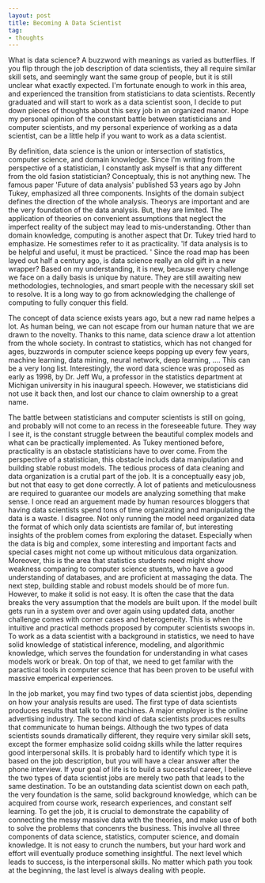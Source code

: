 ```yaml
---
layout: post
title: Becoming A Data Scientist
tag:
- thoughts
---
```



What is data science? A buzzword with meanings as varied as butterflies.  If you flip through the job description of data scientists, they all require similar skill sets, and seemingly want the same group of people, but it is still unclear what exactly expected.  I'm fortunate enough to work in this area, and experienced the transition from statisticians to data scientists.  Recently graduated and will start to work as a data scientist soon, I decide to put down pieces of thoughts about this sexy job in an organized manor.  Hope my personal opinion of the constant battle between statisticians and computer scientists, and my personal experience of working as a data scientist, can be a little help if you want to work as a data scientist.  


By definition, data science is the union or intersection of statistics, computer science, and domain knowledge. Since I'm writing from the perspective of a statistician, I constantly ask myself is that any different from the old fasion statistician?  Conceptualy, this is not anything new.  The famous paper 'Future of data analysis' published 53 years ago by John Tukey, emphasized all three components.  Insights of the domain subject defines the direction of the whole analysis.  Theorys are important and are the very foundation of the data analysis.  But, they are limited.  The application of theories on convenient assumptions that neglect the imperfect reality of the subject may lead to mis-understanding.  Other than domain knowledge, computing is another aspect that Dr. Tukey tried hard to emphasize. He somestimes refer to it as practicality.  'If data analysis is to be helpful and useful, it must be practiced. '  Since the road map has been layed out half a century ago, is data science really an old gift in a new wrapper?  Based on my understanding, it is new, because every challenge we face on a daily basis is unique by nature.  They are still awaiting new methodologies, technologies, and smart people with the necessary skill set to resolve. It is a long way to go from acknowledging the challenge of computing to fully conquer this field.  

The concept of data science exists years ago, but a new rad name helpes a lot.  As human being, we can not escape from our human nature that we are drawn to the novelty.  Thanks to this name, data science draw a lot attention from the whole society.  In contrast to statistics, which has not changed for ages, buzzwords in computer science keeps popping up every few years, machine learning, data mining, neural network, deep learning, ....  This can be a very long list.  Interestingly, the word data science was proposed as early as 1998, by Dr. Jeff Wu, a professor in the statistics department at Michigan university in his inaugural speech.  However, we statisticians did not use it back then, and lost our chance to claim ownership to a great name. 



The battle between statisticians and computer scientists is still on going, and probably will not come to an recess in the foreseeable future.  They way I see it, is the constant struggle between the beautiful complex models and what can be practically implemented.  As Tukey mentioned before, practicality is an obstacle statisticians have to over come.  From the perspective of a statistician, this obstacle includs data manipulation and building stable robust models.  The tedious process of data cleaning and data organization is a crutial part of the job.  It is a conceptually easy job, but not that easy to get done correctly.  A lot of patients and meticulousness are required to guarantee our models are analyzing something that make sense.  I once read an arguement made by human resources bloggers that having data scientists spend tons of time organizating and manipulating the data is a waste.  I disagree.  Not only running the model need organized data the format of which only data scientists are familar of, but interesting insights of the problem comes from exploring the dataset.  Especially when the data is big and complex, some interesting and important facts and special cases might not come up without miticulous data organization.  Moreover, this is the area that statistics students need might show weakness comparing to computer science stuents, who have a good understanding of databases, and are proficient at massaging the data.  The next step, building stable and robust models should be of more fun.  However, to make it solid is not easy.  It is often the case that the data breaks the very assumption that the models are built upon.  If the model built gets run in a system over and over again using updated data, another challenge comes with corner cases and heterogeneity.  This is when the intuitive and practical methods proposed by computer scientists swoops in.  To work as a data scientist with a background in statistics, we need to have solid knowledge of statistical inference, modeling, and algorithmic knowledge, which serves the foundation for understanding in what cases models work or break.  On top of that, we need to get familar with the paractical tools in computer science that has been proven to be useful with massive emperical experiences.



In the job market, you may find two types of data scientist jobs, depending on how your analysis results are used.  The first type of data scientists produces results that talk to the machines.  A major employer is the online advertising industry.  The second kind of data scientists produces results that communicate to human beings.  Although the two types of data scientists sounds dramatically different, they require very similar skill sets, except the former emphasize solid coidng skills while the latter requires good interpersonal skills.  It is probably hard to identify which type it is based on the job description, but you will have a clear answer after the phone interview.  If your goal of life is to build a successful career, I believe the two types of data scientist jobs are merely two path that leads to the same destination.  To be an outstanding data scientist down on each path, the very foundation is the same, solid background knowledge, which can be acquired from course work, research experiences, and constant self learning.  To get the job, it is crucial to demonstrate the capability of connecting the messy massive data with the theories, and make use of both to solve the problems that concenrs the business.  This involve all three components of data science, statistics, computer science, and domain knowledge.  It is not easy to crunch the numbers, but your hard work and effort will eventually produce something insightful.  The next level which leads to success, is the interpersonal skills.  No matter which path you took at the beginning, the last level is always dealing with people.  

